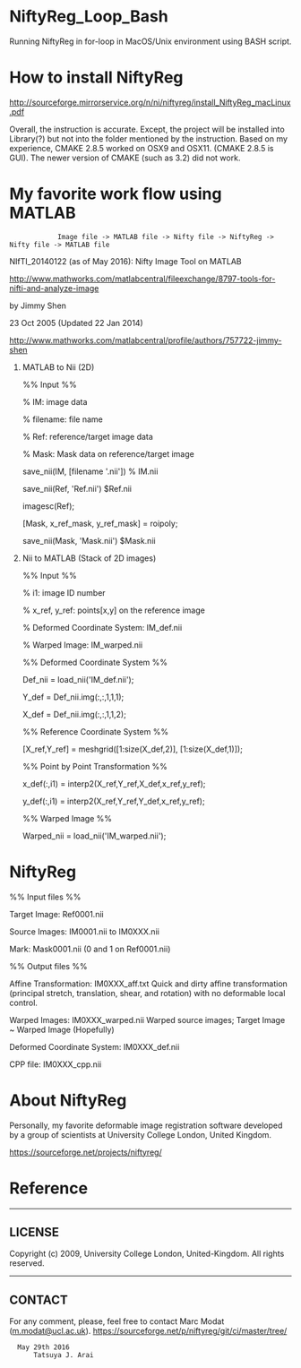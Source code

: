 # NiftyReg_Loop_Bash
Running NiftyReg in for-loop in MacOS/Unix environment using BASH script.

# How to install NiftyReg
http://sourceforge.mirrorservice.org/n/ni/niftyreg/install_NiftyReg_macLinux.pdf

Overall, the instruction is accurate. Except, the project will be installed into Library(?) but not into the folder mentioned by the instruction. 
Based on my experience, CMAKE 2.8.5 worked on OSX9 and OSX11. (CMAKE 2.8.5 is GUI). The newer version of CMAKE (such as 3.2) did not work. 

# My favorite work flow using MATLAB
                Image file -> MATLAB file -> Nifty file -> NiftyReg -> Nifty file -> MATLAB file

NIfTI_20140122 (as of May 2016): Nifty Image Tool on MATLAB

http://www.mathworks.com/matlabcentral/fileexchange/8797-tools-for-nifti-and-analyze-image

by Jimmy Shen

23 Oct 2005 (Updated 22 Jan 2014)

http://www.mathworks.com/matlabcentral/profile/authors/757722-jimmy-shen

1. MATLAB to Nii (2D)

    %% Input %%
    
    % IM: image data
    
    % filename: file name
    
    % Ref: reference/target image data
    
    % Mask: Mask data on reference/target image

    save_nii(IM, [filename '.nii']) % IM.nii
    
    save_nii(Ref, 'Ref.nii') $Ref.nii
    
    imagesc(Ref);
    
    [Mask, x_ref_mask, y_ref_mask] = roipoly;
    
    save_nii(Mask, 'Mask.nii') $Mask.nii
    
2. Nii to MATLAB (Stack of 2D images)

    %% Input %%

    % i1: image ID number
    
    % x_ref, y_ref: points[x,y] on the reference image
    
    % Deformed Coordinate System: IM_def.nii
    
    % Warped Image: IM_warped.nii

    %% Deformed Coordinate System %%
    
    Def_nii = load_nii('IM_def.nii');
    
    Y_def = Def_nii.img(:,:,1,1,1);
    
    X_def = Def_nii.img(:,:,1,1,2);
    
    %% Reference Coordinate System %%
    
    [X_ref,Y_ref] = meshgrid([1:size(X_def,2)], [1:size(X_def,1)]);
    
    %% Point by Point Transformation %%
    
    x_def(:,i1) = interp2(X_ref,Y_ref,X_def,x_ref,y_ref);
    
    y_def(:,i1) = interp2(X_ref,Y_ref,Y_def,x_ref,y_ref);
    
    %% Warped Image %%
    
    Warped_nii = load_nii('IM_warped.nii');

# NiftyReg  
  %% Input files %%
  
  Target Image: Ref0001.nii
  
  Source Images: IM0001.nii to IM0XXX.nii
  
  Mark: Mask0001.nii (0 and 1 on Ref0001.nii)
  
  %% Output files %%
  
  Affine Transformation: IM0XXX_aff.txt
    Quick and dirty affine transformation (principal stretch, translation, shear, and rotation) with no deformable local control.
    
  Warped Images: IM0XXX_warped.nii
    Warped source images; Target Image ~ Warped Image (Hopefully)
    
  Deformed Coordinate System: IM0XXX_def.nii
  
  CPP file: IM0XXX_cpp.nii
  
# About NiftyReg
Personally, my favorite deformable image registration software developed by a group of scientists at University College London, United Kingdom. 

https://sourceforge.net/projects/niftyreg/

# Reference
---------
LICENSE
---------
Copyright (c) 2009, University College London, United-Kingdom. All rights reserved.

---------
CONTACT
---------
For any comment, please, feel free to contact Marc Modat (m.modat@ucl.ac.uk).
https://sourceforge.net/p/niftyreg/git/ci/master/tree/

      May 29th 2016
          Tatsuya J. Arai 
    





